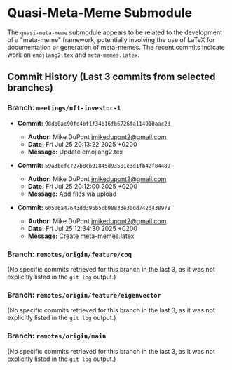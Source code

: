 # Quasi-Meta-Meme Submodule

The `quasi-meta-meme` submodule appears to be related to the development of a "meta-meme" framework, potentially involving the use of LaTeX for documentation or generation of meta-memes. The recent commits indicate work on `emojlang2.tex` and `meta-memes.latex`.

## Commit History (Last 3 commits from selected branches)

### Branch: `meetings/nft-investor-1`
- **Commit:** `98db0ac90fe4bf1f34b16fb6726fa114910aac2d`
  - **Author:** Mike DuPont <jmikedupont2@gmail.com>
  - **Date:** Fri Jul 25 20:13:22 2025 +0200
  - **Message:** Update emojlang2.tex

- **Commit:** `59a3befc727b8cb91845d93581e3d1fb42f84489`
  - **Author:** Mike DuPont <jmikedupont2@gmail.com>
  - **Date:** Fri Jul 25 20:12:00 2025 +0200
  - **Message:** Add files via upload

- **Commit:** `60506a47643dd395b5cb98833e30dd742d438978`
  - **Author:** Mike DuPont <jmikedupont2@gmail.com>
  - **Date:** Fri Jul 25 12:34:30 2025 +0200
  - **Message:** Create meta-memes.latex

### Branch: `remotes/origin/feature/coq`
(No specific commits retrieved for this branch in the last 3, as it was not explicitly listed in the `git log` output.)

### Branch: `remotes/origin/feature/eigenvector`
(No specific commits retrieved for this branch in the last 3, as it was not explicitly listed in the `git log` output.)

### Branch: `remotes/origin/main`
(No specific commits retrieved for this branch in the last 3, as it was not explicitly listed in the `git log` output.)
